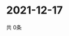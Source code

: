 # 2021-12-17
  共 0条

  <!-- BEGIN -->
  <!-- 最后更新时间Fri Dec 17 2021 00:19:52 GMT+0000 (Coordinated Universal Time) -->
  
  <!-- END -->
  
  